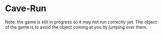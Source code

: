 # Cave-Run
Note: the game is still in progress so it may not run correctly yet. 
 The object of the game is to avoid the object coming at you by jumping over them. 

